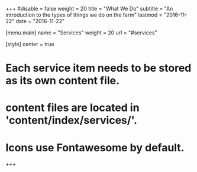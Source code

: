 +++ 
#disable = false
weight = 20
title = "What We Do"
subtitle = "An introduction to the types of things we do on the farm"
lastmod = "2016-11-22"
date = "2016-11-22"

[menu.main]
  name = "Services"
  weight = 20
  url = "#services"

[style]
  center = true

# Each service item needs to be stored as its own content file.
# content files are located in 'content/index/services/'.
# Icons use Fontawesome by default.
+++
